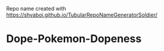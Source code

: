Repo name created with https://shyaboi.github.io/TubularRepoNameGeneratorSoldier/
# Dope-Pokemon-Dopeness
